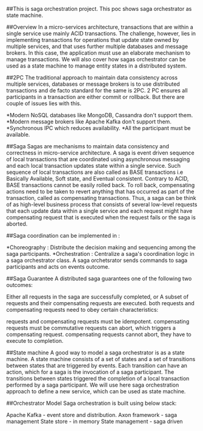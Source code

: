 ##This is saga orchestration project. This poc shows saga orchestrator as state machine.

##Overview
In a micro-services architecture, transactions that are within a single service use mainly ACID transactions. The challenge, however, lies in implementing transactions for operations that update state owned by multiple services, and that uses further multiple databases and message brokers. In this case, the application must use an elaborate mechanism to manage transactions. We will also cover how sagas orchestrator can be used as a state machine to manage entity states in a distributed system.

##2PC
The traditional approach to maintain data consistency across multiple services, databases or message brokers is to use distributed transactions and de facto standard for the same is 2PC. 2 PC ensures all participants in a transaction are either commit or rollback. But there are couple of issues lies with this.

*Modern NoSQL databases like MongoDB, Cassandra don't support them. 
*Modern message brokers like Apache Kafka don't support them.
*Synchronous IPC which reduces availability.
*All the participant must be available.

##Saga
Sagas are mechanisms to maintain data consistency and correctness in micro-service architecture. A saga is event driven sequence of local transactions that are coordinated using asynchronous messaging and each local transaction updates state within a single service. Such sequence of local transactions are also called as BASE transactions i.e Basically Available, Soft state, and Eventual consistent. Contrary to ACID, BASE transactions cannot be easily rolled back. To roll back, compensating actions need to be taken to revert anything that has occurred as part of the transaction, called as compensating transactions. Thus, a saga can be think of as high-level business process that consists of several low-level requests that each update data within a single service and each request might have compensating request that is executed when the request fails or the saga is aborted.

##Saga coordination can be implemented in :

*Choreography : Distribute the decision making and sequencing among the saga participants.
*Orchestration : Centralize a saga's coordination logic in a saga orchestrator class. A saga orchetsrator sends commands to saga participants and acts on events outcome.

##Saga Guarantee
A distributed saga guarantees one of the following two outcomes:

Either all requests in the saga are successfully completed, or
A subset of requests and their compensating requests are executed.
both requests and compensating requests need to obey certain characteristics:

requests and compensating requests must be idempotent.
compensating requests must be commutative
requests can abort, which triggers a compensating request. compensating requests cannot abort, they have to execute to completion.

##State machine
A good way to model a saga orchestrator is as a state machine. A state machine consists of a set of states and a set of transitions between states that are triggered by events. Each transition can have an action, which for a saga is the invocation of a saga participant. The transitions between states triggered the completion of a local transaction performed by a saga participant. We will use here saga orchestration approach to define a new service, which can be used as state machine.

##Orchestrator Model
Saga orchestration is built using below stack:

Apache Kafka - event store and distribution.
Axon framework - saga management
State store - in memory
State management - saga driven


